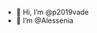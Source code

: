 - 👋 Hi, I’m @p2019vade
- 🌱 I’m @Alessenia

<!---
p2019vade/p2019vade is a ✨ special ✨ repository because its `README.md` (this file) appears on your GitHub profile.
You can click the Preview link to take a look at your changes.
--->
